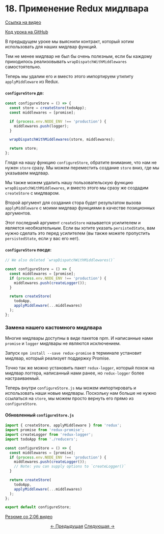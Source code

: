 # 18. Применение Redux мидлвара
[Ссылка на видео](https://egghead.io/lessons/javascript-redux-applying-redux-middleware)

[Код урока на GitHub](https://github.com/gaearon/todos/tree/18-applying-redux-middleware)

В предыдущем уроке мы выяснили контракт, который хотим использовать для наших мидлвар функций.

Тем не менее мидлвар не был бы очень полезным, если бы каждому приходилось реализовывать `wrapDispatchWithMiddlewares` самостоятельно.

Теперь мы удалим его и вместо этого импортируем утилиту `applyMiddleware` из Redux.

#### `configureStore` до:
```javascript
const configureStore = () => {
  const store = createStore(todoApp);
  const middlewares = [promise];

  if (process.env.NODE_ENV !== 'production') {
    middlewares.push(logger);
  }

  wrapDispatchWithMiddlewares(store, middlewares);

  return store;
};
```

Глядя на нашу функцию `configureStore`, обратите внимание, что нам не нужен `store` сразу. Мы можем переместить создание `store` вниз, где мы указываем мидлвар.

Мы также можем удалить нашу пользовательскую функцию `wrapDispatchWithMiddlewares`, и вместо этого мы сразу же создадим `createStore` с мидлваром.

Второй аргумент для создания стора будет результатом вызова `applyMiddleware` с моими мидлвар функциями в качестве позиционных аргументов.

Этот последний аргумент `createStore` называется усилителем и является необязательным. Если вы хотите указать `persistedState`, вам нужно сделать это перед усилителем (вы также можете пропустить `persistedState`, если у вас его нет).

#### `configureStore` посде:
```javascript
// We also deleted `wrapDispatchWithMiddlewares()`

const configureStore = () => {
  const middlewares = [promise];
  if (process.env.NODE_ENV !== 'production') {
    middlewares.push(createLogger());
  }

  return createStore(
    todoApp,
    applyMiddleware(...middlewares)
  );
};
```

### Замена нашего кастомного мидлвара

Многие мидлвары доступны в виде пакетов npm. И написанные нами `promise` и `logger` мидлвары не являются исключением.

Запуск `npm install --save redux-promise` в терминале установит мидлвар, который реализует поддержку Promise.

Точно так же можно установить пакет `redux-logger`, который похож на мидлвар логгера, написанный нами ранее, но `redux-logger` более настраиваемый.

Теперь внутри `configureStore.js` мы можем импортировать и использовать наши новые мидлвары. Поскольку нам больше не нужно ссылаться на `store`, мы можем просто вернуть его прямо из `configureStore`.

#### Обновленный `configureStore.js`
```javascript
import { createStore, applyMiddleware } from 'redux';
import promise from 'redux-promise';
import createLogger from 'redux-logger';
import todoApp from './reducers';

const configureStore = () => {
  const middlewares = [promise];
  if (process.env.NODE_ENV !== 'production') {
    middlewares.push(createLogger());
    // Note: you can supply options to `createLogger()`
  }

  return createStore(
    todoApp,
    applyMiddleware(...middlewares)
  );
};

export default configureStore;
```

[Резюме со 2:06 видео](https://egghead.io/lessons/javascript-redux-applying-redux-middleware)


<p align="center">
<a href="./17-The_Middleware_Chain.md"><- Предыдущая</a>
<a href="./19-Updating_the_State_with_the_Fetched_Data.md">Следующая -></a>
</p>